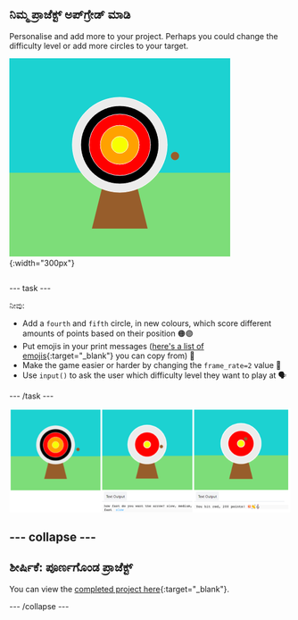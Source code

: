 ## ನಿಮ್ಮ ಪ್ರಾಜೆಕ್ಟ್‌ ಅಪ್‌ಗ್ರೇಡ್‌ ಮಾಡಿ

<div style="display: flex; flex-wrap: wrap">
<div style="flex-basis: 200px; flex-grow: 1; margin-right: 15px;">
Personalise and add more to your project. Perhaps you could change the difficulty level or add more circles to your target.
</div>
<div>

![The output area showing a target with five circles.](images/five_circles.png){:width="300px"}

</div>
</div>

--- task ---

ನೀವು:

+ Add a `fourth` and `fifth` circle, in new colours, which score different amounts of points based on their position 🟠🟣
+ Put emojis in your print messages ([here's a list of emojis](https://unicode.org/emoji/charts/full-emoji-list.html){:target="_blank"} you can copy from) 🎯
+ Make the game easier or harder by changing the `frame_rate=2` value 💨
+ Use `input()` to ask the user which difficulty level they want to play at 🗣️

--- /task ---

![Three project ideas, one has five circles, one has a difficulty input question and one has emojis in the points message.](images/upgrade-ideas.png)

--- collapse ---
---
ಶೀರ್ಷಿಕೆ: ಪೂರ್ಣಗೊಂಡ ಪ್ರಾಜೆಕ್ಟ್
---

You can view the [completed project here](https://editor.raspberrypi.org/projects/target-practice-solution){:target="_blank"}.

--- /collapse ---
